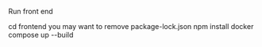 Run front end

cd frontend
you may want to remove package-lock.json
npm install
docker compose up --build
